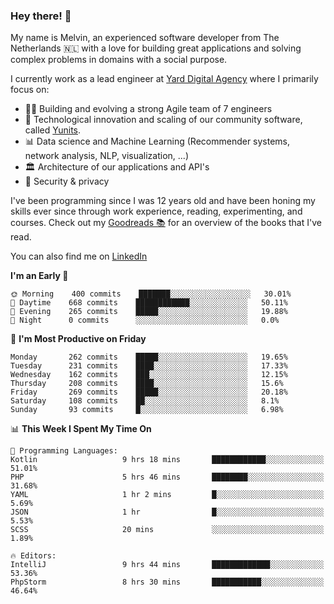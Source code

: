 ### Hey there! 👋

My name is Melvin, an experienced software developer from The Netherlands 🇳🇱 with a love for building great applications and solving complex problems in domains with a social purpose. 

I currently work as a lead engineer at [Yard Digital Agency](https://github.com/yardinternet) where I primarily focus on:

* 👏🏼 Building and evolving a strong Agile team of 7 engineers
* 🚀 Technological innovation and scaling of our community software, called [Yunits](https://www.yunits.com/).
* 📊 Data science and Machine Learning (Recommender systems, network analysis, NLP, visualization, ...)
* 🏛 Architecture of our applications and API's
* 🔐 Security & privacy

I've been programming since I was 12 years old and have been honing my skills ever since through work experience, reading, experimenting, and courses.
Check out my [Goodreads 📚](https://goodreads.com/melvinkoopmans) for an overview of the books that I've read. 

You can also find me on [LinkedIn](https://www.linkedin.com/in/melvinkoopmans)

<!--START_SECTION:waka-->
**I'm an Early 🐤** 

```text
🌞 Morning    400 commits    ███████░░░░░░░░░░░░░░░░░░   30.01% 
🌆 Daytime    668 commits    ████████████░░░░░░░░░░░░░   50.11% 
🌃 Evening    265 commits    █████░░░░░░░░░░░░░░░░░░░░   19.88% 
🌙 Night      0 commits      ░░░░░░░░░░░░░░░░░░░░░░░░░   0.0%

```
📅 **I'm Most Productive on Friday** 

```text
Monday       262 commits    █████░░░░░░░░░░░░░░░░░░░░   19.65% 
Tuesday      231 commits    ████░░░░░░░░░░░░░░░░░░░░░   17.33% 
Wednesday    162 commits    ███░░░░░░░░░░░░░░░░░░░░░░   12.15% 
Thursday     208 commits    ████░░░░░░░░░░░░░░░░░░░░░   15.6% 
Friday       269 commits    █████░░░░░░░░░░░░░░░░░░░░   20.18% 
Saturday     108 commits    ██░░░░░░░░░░░░░░░░░░░░░░░   8.1% 
Sunday       93 commits     █░░░░░░░░░░░░░░░░░░░░░░░░   6.98%

```


📊 **This Week I Spent My Time On** 

```text
💬 Programming Languages: 
Kotlin                   9 hrs 18 mins       ████████████░░░░░░░░░░░░░   51.01% 
PHP                      5 hrs 46 mins       ████████░░░░░░░░░░░░░░░░░   31.68% 
YAML                     1 hr 2 mins         █░░░░░░░░░░░░░░░░░░░░░░░░   5.69% 
JSON                     1 hr                █░░░░░░░░░░░░░░░░░░░░░░░░   5.53% 
SCSS                     20 mins             ░░░░░░░░░░░░░░░░░░░░░░░░░   1.89%

🔥 Editors: 
IntelliJ                 9 hrs 44 mins       █████████████░░░░░░░░░░░░   53.36% 
PhpStorm                 8 hrs 30 mins       ███████████░░░░░░░░░░░░░░   46.64%

```


<!--END_SECTION:waka-->
